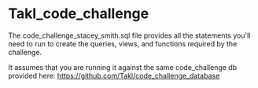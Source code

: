 # Takl_code_challenge

The code_challenge_stacey_smith.sql file provides all the statements you'll need to run to create the queries, views, and functions required by the challenge. 

It assumes that you are running it against the same code_challenge db provided here:  https://github.com/Takl/code_challenge_database
